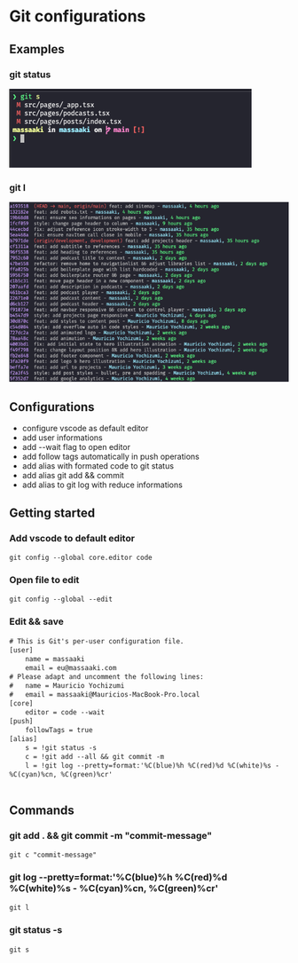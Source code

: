 # Git configurations

## Examples

### git status
<p> <img src="./images/git-status-example.png" /></p>

### git l
<p><img src="./images/git-log-example.png" /></p>



## Configurations
- configure vscode as default editor
- add user informations
- add --wait flag to open editor
- add follow tags automatically in push operations
- add alias with formated code to git status 
- add alias git add && commit
- add alias to git log with reduce informations


## Getting started
### Add vscode to default editor
```
git config --global core.editor code
```

### Open file to edit
```
git config --global --edit
```

### Edit && save
```
# This is Git's per-user configuration file.
[user]
	name = massaaki
	email = eu@massaaki.com
# Please adapt and uncomment the following lines:
#	name = Mauricio Yochizumi
#	email = massaaki@Mauricios-MacBook-Pro.local
[core]
	editor = code --wait
[push]
	followTags = true
[alias]
	s = !git status -s
	c = !git add --all && git commit -m 
	l = !git log --pretty=format:'%C(blue)%h %C(red)%d %C(white)%s - %C(cyan)%cn, %C(green)%cr'
 
```

## Commands
### git add . && git commit -m "commit-message"
```
git c "commit-message"
```

### git log --pretty=format:'%C(blue)%h %C(red)%d %C(white)%s - %C(cyan)%cn, %C(green)%cr'
```
git l
```

### git status -s
```
git s
```
